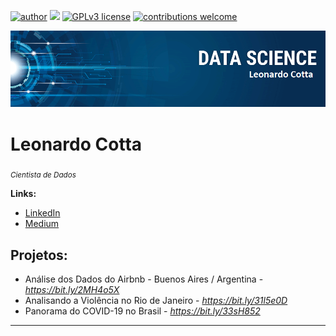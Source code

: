 [![author](https://img.shields.io/badge/author-LeonardoCotta-red)](https://www.linkedin.com/in/leonardo-cotta-4b44013a/) [![](https://img.shields.io/badge/python-3.7+-blue.svg)](https://www.python.org/downloads/release/python-365/) [![GPLv3 license](https://img.shields.io/badge/License-GPLv3-blue.svg)](http://perso.crans.org/besson/LICENSE.html) [![contributions welcome](https://img.shields.io/badge/contributions-welcome-brightgreen.svg?style=flat)](https://github.com/LeonardoCDP/Data-Science/issues)

<p align="center">
  <img src="banner.png" >
</p>

# Leonardo Cotta
<sub>*Cientista de Dados*</sub>



**Links:**
* [LinkedIn](https://www.linkedin.com/in/leonardo-cotta-4b44013a/)
* [Medium](https://medium.com/@leonardocottad)


## Projetos:

* Análise dos Dados do Airbnb - Buenos Aires / Argentina - *https://bit.ly/2MH4o5X*
* Analisando a Violência no Rio de Janeiro - *https://bit.ly/31l5e0D*
* Panorama do COVID-19 no Brasil - *https://bit.ly/33sH852*
---
